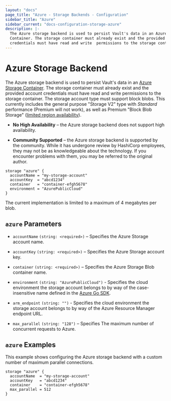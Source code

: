 ```yaml
---
layout: "docs"
page_title: "Azure - Storage Backends - Configuration"
sidebar_title: "Azure"
sidebar_current: "docs-configuration-storage-azure"
description: |-
  The Azure storage backend is used to persist Vault's data in an Azure Storage
  Container. The storage container must already exist and the provided account
  credentials must have read and write  permissions to the storage container.
---
```


# Azure Storage Backend

The Azure storage backend is used to persist Vault's data in an
[Azure Storage Container][azure-storage]. The storage container must already
exist and the provided account credentials must have read and write permissions
to the storage container. The storage account type must support block blobs. This
currently includes the general purpose "Storage V2" type with _Standard_ performance
(Premium will not work), as well as Premium "Block Blob Storage"
([limited region availability](https://azure.microsoft.com/en-us/global-infrastructure/services/?products=storage&regions=all)).


- **No High Availability** – the Azure storage backend does not support high
  availability.

- **Community Supported** – the Azure storage backend is supported by the
  community. While it has undergone review by HashiCorp employees, they may not
  be as knowledgeable about the technology. If you encounter problems with them,
  you may be referred to the original author.

```hcl
storage "azure" {
  accountName = "my-storage-account"
  accountKey  = "abcd1234"
  container   = "container-efgh5678"
  environment = "AzurePublicCloud"
}
```

The current implementation is limited to a maximum of 4 megabytes per blob.

## `azure` Parameters

- `accountName` `(string: <required>)` – Specifies the Azure Storage account
  name.

- `accountKey` `(string: <required>)` – Specifies the Azure Storage account key.

- `container` `(string: <required>)` – Specifies the Azure Storage Blob
  container name.

- `environment` `(string: "AzurePublicCloud")` - Specifies the cloud
   environment the storage account belongs to by way of the case-insensitive
   name defined in the [Azure Go SDK][azure-environment].

- `arm_endpoint` `(string: "")` - Specifies the cloud environment
  the storage account belongs to by way of the Azure Resource Manager endpoint
  URL.

- `max_parallel` `(string: "128")` – Specifies The maximum number of concurrent
  requests to Azure.

## `azure` Examples

This example shows configuring the Azure storage backend with a custom number of
maximum parallel connections.

```hcl
storage "azure" {
  accountName  = "my-storage-account"
  accountKey   = "abcd1234"
  container    = "container-efgh5678"
  max_parallel = 512
}
```

[azure-storage]: https://azure.microsoft.com/en-us/services/storage/
[azure-environment]: https://godoc.org/github.com/Azure/go-autorest/autorest/azure#pkg-variables
